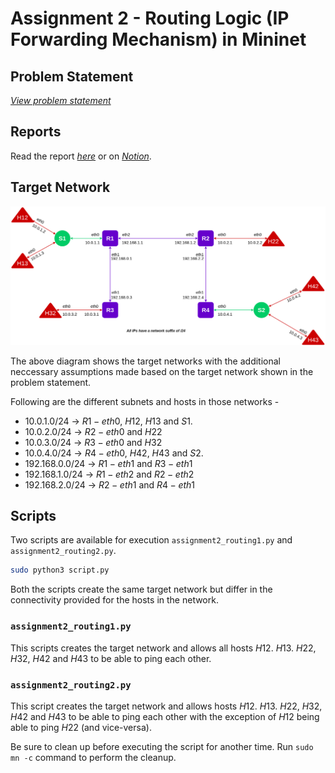 # Assignment 2 - Routing Logic (IP Forwarding Mechanism) in Mininet

## Problem Statement

_[View problem statement](./Assignment-2.pdf)_

## Reports

Read the report _[here](./Report.pdf)_ or  on _[Notion](https://shathin.notion.site/NC864-SDN-Assignment-2-0c6d4cdd7d5f4879ae14a2806014828c)_.

## Target Network

![Target Network consisting of 6 hosts, 2 switches and 4 routers.](./misc/Target-Network.png)

The above diagram shows the target networks with the additional neccessary assumptions made based on the target network shown in the problem statement. 

Following are the different subnets and hosts in those networks - 

- $10.0.1.0/24$ → $R1-eth0$, $H12$, $H13$ and $S1$.
- $10.0.2.0/24$ → $R2-eth0$ and $H22$
- $10.0.3.0/24$ → $R3-eth0$ and $H32$
- $10.0.4.0/24$ → $R4-eth0$, $H42$, $H43$ and $S2$.
- $192.168.0.0/24$ → $R1-eth1$ and $R3-eth1$
- $192.168.1.0/24$ → $R1-eth2$ and $R2-eth2$
- $192.168.2.0/24$ → $R2-eth1$ and $R4-eth1$

## Scripts

Two scripts are available for execution `assignment2_routing1.py` and `assignment2_routing2.py`.

```bash
sudo python3 script.py
```

Both the scripts create the same target network but differ in the connectivity provided for the hosts in the network.

### `assignment2_routing1.py`

This scripts creates the target network and allows all hosts $H12$. $H13$. $H22$, $H32$, $H42$ and $H43$ to be able to ping each other.

### `assignment2_routing2.py`

This script creates the target network and allows hosts $H12$. $H13$. $H22$, $H32$, $H42$ and $H43$ to be able to ping each other with the exception of $H12$ being able to ping $H22$ (and vice-versa).


Be sure to clean up before executing the script for another time. Run `sudo mn -c` command to perform the cleanup.